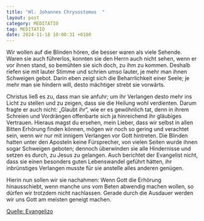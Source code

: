 ```yaml
---
title: "Hl. Johannes Chrysostomus  "
layout: post
category: MEDITATIO
tag: MEDITATIO
date: 2024-11-18 10:00:31 +0100
---
```

Wir wollen auf die Blinden hören, die besser waren als viele Sehende. Waren sie auch führerlos, konnten sie den Herrn auch nicht sehen, wenn er vor ihnen stand, so bemühten sie sich doch, zu ihm zu kommen. Deshalb riefen sie mit lauter Stimme und schrien umso lauter, je mehr man ihnen Schweigen gebot.<!--more--> Darin eben zeigt sich die Beharrlichkeit einer Seele; je mehr man sie hindern will, desto mächtiger strebt sie vorwärts. 

Christus ließ es zu, dass man sie anfuhr; um ihr Verlangen desto mehr ins Licht zu stellen und zu zeigen, dass sie die Heilung wohl verdienten. Darum fragte er auch nicht: „Glaubt ihr“, wie er es gewöhnlich tat, denn in ihrem Schreien und Vordrängen offenbarte sich ja hinreichend ihr gläubiges Vertrauen. Hieraus magst du ersehen, mein Lieber, dass wir selbst in allen Bitten Erhörung finden können, mögen wir noch so gering und verachtet sein, wenn wir nur mit innigem Verlangen vor Gott hintreten. Die Blinden hatten unter den Aposteln keine Fürsprecher, von vielen Seiten wurde ihnen sogar Schweigen geboten; dennoch überwinden sie alle Hindernisse und setzen es durch, zu Jesus zu gelangen. Auch berichtet der Evangelist nicht, dass sie einen besonders guten Lebenswandel geführt hätten, ihr inbrünstiges Verlangen musste für sie anstelle alles anderen genügen. 

Hierin nun sollen wir sie nachahmen: Wenn Gott die Erhörung hinausschiebt, wenn manche uns vom Beten abwendig machen wollen, so dürfen wir trotzdem nicht nachlassen. Gerade durch die Ausdauer werden wir uns Gott am meisten geneigt machen.




[Quelle: Evangelizo](https://evangeliumtagfuertag.org/DE/gospel)